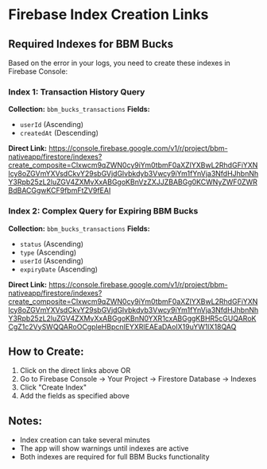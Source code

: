 # Firebase Index Creation Links

## Required Indexes for BBM Bucks

Based on the error in your logs, you need to create these indexes in Firebase Console:

### Index 1: Transaction History Query

**Collection:** `bbm_bucks_transactions`
**Fields:**

- `userId` (Ascending)
- `createdAt` (Descending)

**Direct Link:** https://console.firebase.google.com/v1/r/project/bbm-nativeapp/firestore/indexes?create_composite=Clxwcm9qZWN0cy9iYm0tbmF0aXZlYXBwL2RhdGFiYXNlcy8oZGVmYXVsdCkvY29sbGVjdGlvbkdyb3Vwcy9iYm1fYnVja3NfdHJhbnNhY3Rpb25zL2luZGV4ZXMvXxABGgoKBnVzZXJJZBABGg0KCWNyZWF0ZWRBdBACGgwKCF9fbmFtZV9fEAI

### Index 2: Complex Query for Expiring BBM Bucks

**Collection:** `bbm_bucks_transactions`
**Fields:**

- `status` (Ascending)
- `type` (Ascending)
- `userId` (Ascending)
- `expiryDate` (Ascending)

**Direct Link:** https://console.firebase.google.com/v1/r/project/bbm-nativeapp/firestore/indexes?create_composite=Clxwcm9qZWN0cy9iYm0tbmF0aXZlYXBwL2RhdGFiYXNlcy8oZGVmYXVsdCkvY29sbGVjdGlvbkdyb3Vwcy9iYm1fYnVja3NfdHJhbnNhY3Rpb25zL2luZGV4ZXMvXxABGgoKBnN0YXR1cxABGggKBHR5cGUQARoKCgZ1c2VySWQQARoOCgpleHBpcnlEYXRlEAEaDAoIX19uYW1lX18QAQ

## How to Create:

1. Click on the direct links above OR
2. Go to Firebase Console → Your Project → Firestore Database → Indexes
3. Click "Create Index"
4. Add the fields as specified above

## Notes:

- Index creation can take several minutes
- The app will show warnings until indexes are active
- Both indexes are required for full BBM Bucks functionality
